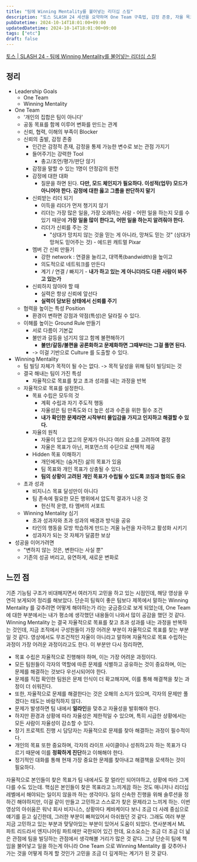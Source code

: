 ```yaml
---
title: "팀에 Winning Mentality를 불어넣는 리더십 스킬"
description: "토스 SLASH 24 세션을 요약하며 One Team 구축법, 감정 존중, 자율 목표 설정 등 Winning Mentality를 심는 리더십 스킬을 내 맥락으로 해석했다."
pubDatetime: 2024-10-14T18:01:00+09:00
updatedDatetime: 2024-10-14T18:01:00+09:00
tags: ["etc"]
draft: false
---
```


[토스 | SLASH 24 - 팀에 Winning Mentality를 불어넣는 리더십 스킬](https://youtu.be/h7HksW-Is7s?si=EqA-HQFuWRoGXiGt)

## 정리

* Leadership Goals
  * One Team
  * Winning Mentality
* One Team
  * '개인의 집합은 팀이 아니다'
  * 공동 목표를 함께 이루어 변화를 만드는 관계
  * 신뢰, 협력, 이해의 부족이 Blocker
  * 신뢰의 출발, 감정 존중
    * 인간은 감정적 존재, 감정을 통제 가능한 변수로 보는 관점 가지기
    * 들어주기는 강력한 Tool
      * 충고/조언/평가/판단 않기
    * 감정을 말할 수 있는 1명이 안정감의 원천
    * 감정에 대한 대화
      * 질문을 하면 된다. **다만, 모드 체인지가 필요하다. 이성적(업무) 모드가 아니어야 한다. 감정에 대한 옳고 그름을 판단하지 말기**
    * 신뢰받는 리더 되기
      * 이득을 리더가 먼저 챙기지 않기
      * 리더는 가장 많은 일을, 가장 오래하는 사람 - 어떤 일을 하는지 모를 수 있기 때문에 **가장 일을 많이 한다고, 어떤 일을 하는지 알려줘야 한다.**
      * 리더가 신뢰를 주는 것
        * "상대가 망치지 않는 것을 믿는 게 아니라, 망쳐도 믿는 것" (상대가 망쳐도 믿어주는 것) - 에드윈 캐트멀 Pixar
    * 멤버 간 신뢰 만들기
      * 강한 network : 연결을 늘리고, 대역폭(bandwidth)을 높이고
      * 의도적으로 네트워크를 만든다
      * 계기 / 연결 / 빠지기 - **내가 하고 있는 게 아니더라도 다른 사람이 봐주고 있는가**
    * 신뢰하지 않아야 할 때
      * 실력은 항상 신뢰에 앞선다
      * **실력이 담보된 상태에서 신뢰를 주기**
  * 협력을 높이는 특성 Position
    * 환경이 변하면 강점과 약점(특성)은 달라질 수 있다.
  * 이해를 높이는 Ground Rule 만들기
    * 서로 다름이 기본값
    * 불만과 갈등을 넘기지 않고 함께 불편해하기
      * **불만/갈등/불편을 공론화하고 문제화하면 그때부터는 그걸 풀면 된다.**
    * -> 이걸 기반으로 Culture 를 도출할 수 있다.
* Winning Mentality
  * 팀 빌딩 자체가 목적이 될 수는 없다. -> 목적 달성을 위해 팀이 빌딩되는 것
  * 결국 해내는 팀이 가진 특성
    * 자율적으로 목표를 찾고 초과 성과를 내는 과정을 반복
  * 자율적으로 목표를 설정한다.
    * 목표 수립은 모두의 것
      * 계획 수립과 자기 주도적 행동
      * 자율성은 팀 만족도와 더 높은 성과 수준을 위한 필수 조건
      * **내가 확인한 문제라면 시작부터 몰입감을 가지고 인지하고 해결할 수 있다.**
    * 자율의 원칙
      * 자율이 있고 없고의 문제가 아니다 여러 요소를 고려하여 결정
      * 자율은 목표가 아닌, 퍼포먼스의 수단으로 선택적 제공
    * Hidden 목표 이해하기
      * 개인에게는 (숨겨진) 삶의 목표가 있음
      * 팀 목표와 개인 목표가 상충될 수 있다.
      * **팀의 상황이 고려된 개인 목표가 수립될 수 있도록 코칭과 협의도 중요**
  * 초과 성과
    * 비지니스 목표 달성만이 아니다
    * 팀 존속에 필요한 모든 행위에서 압도적 결과가 나온 것
      * 헌신적 운영, 타 멤버의 서포트
  * Winning Mentality 심기
    * 초과 성과자와 초과 성과의 배경과 방식을 공유
    * 타인의 행동을 모방 학습하게 만드는 겨울 뉴런을 자극하고 활성화 시키기
    * 성과자가 되는 것 자체가 달콤한 보상
* 성공을 이어가려면
  * "변하지 않는 것은, 변한다는 사실 뿐"
  * 기존의 성공 버리고, 유연하게, 새로운 변화로

## 느낀 점

기존 기능팀 구조가 비대해지면서 여러가지 고민을 하고 있는 시점인데, 해당 영상을 우연히 보게되어 정리를 해보았다. 단순히 팀웍이 좋은 팀보다 제목에서 말하는 Winning Mentality 를 갖추려면 어떻게 해야하는가 라는 궁금증으로 보게 되었는데, One Team 에 대한 부분에서는 내가 평소에 생각했던 내용들이 나와서 많이 공감을 했던 것 같다.
Winning Mentality 는 결국 자율적으로 목표를 찾고 초과 성과를 내는 과정을 반복하는 것인데, 지금 조직에서 구성원들이 가장 어려운 부분이 자율적으로 목표를 찾는 부분일 것 같다. 영상에서도 무조건적인 자율이 아니라고 말하며 자율적으로 목표 수립하는 과정이 가장 어려운 과정이라고도 한다. 이 부분만 다시 정리하면,

* 목표 수립은 자율적으로 진행해야 하며, 이는 가장 어려운 과정이다.
* 모든 팀원들이 각자의 역할에 따른 문제를 식별하고 공유하는 것이 중요하며, 이는 문제를 해결하는 것보다 우선시되어야 한다.
* 문제를 직접 확인한 팀원은 문제 인식이 더 확고해지며, 이를 통해 해결책을 찾는 과정이 더 쉬워진다.
* 또한, 자율적으로 문제를 해결한다는 것은 오해의 소지가 있으며, 각자의 문제만 풀겠다는 태도는 바람직하지 않다.
* 문제가 발생하면 팀 내에서 **얼라인**을 맞추고 자율성을 발휘해야 한다.
* 하지만 환경과 상황에 따라 자율성은 제한적일 수 있으며, 특히 시급한 상황에서는 모든 사람이 자율성이 감소할 수 있다.
* 장기 프로젝트 진행 시 담당자는 자율적으로 문제를 찾아 해결하는 과정이 필수적이다.
* 개인의 목표 또한 중요하며, 각자의 라이프 사이클이나 성취하고자 하는 목표가 다르기 때문에 이를 **정확하게 진단**하고 이해해야 한다.
* 정기적인 대화를 통해 현재 가장 중요한 문제를 찾아내고 해결책을 모색하는 것이 필요하다.

자율적으로 본인들이 찾은 목표가 팀 내에서도 잘 얼라인 되어야하고, 상황에 따라 그게 다를 수도 있는데. 핵심은 본인들이 찾은 목표라고 느끼게끔 하는 것도 매니저나 리더십 레벨에서 해야되는 일이지 않을까 하는 생각이다. 일의 신속한 진행을 위해 솔루션을 정하긴 해야하지만, 이걸 같이 만들고 고민하고 스스로가 찾은 문제라고 느끼게 하는. 이번 영상의 아쉬움은 워낙 회사 비지니스, 상황마다 케바케이다 보니 조금 더 사례 중심으로 얘기를 듣고 싶긴한데, 그러한 부분이 빠져있어서 아쉬웠던 것 같다. 그래도 여러 부분 지금 고민하고 있는 부분과 맞닿아있는 부분이 있어서 도움이 되었다. 연사분께서 ML 파트 리드라서 엔지니어링 파트에만 국한되어 있긴 한데, 요소요소는 조금 더 조금 더 넒은 관점에 팀을 빌딩하는 관점에서 생각해볼 거리가 많은 것 같다. 그냥 단순히 팀에 책임을 불어넣고 일을 하는게 아니라 One Team 으로 Winning Mentality 를 갖추어나가는 것을 어떻게 하게 할 것인가 고민을 조금 더 깊게하는 계기가 된 것 같다.
